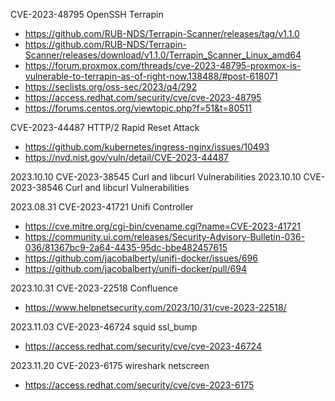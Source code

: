 CVE-2023-48795 OpenSSH Terrapin 
* https://github.com/RUB-NDS/Terrapin-Scanner/releases/tag/v1.1.0
* https://github.com/RUB-NDS/Terrapin-Scanner/releases/download/v1.1.0/Terrapin_Scanner_Linux_amd64
* https://forum.proxmox.com/threads/cve-2023-48795-proxmox-is-vulnerable-to-terrapin-as-of-right-now.138488/#post-618071
* https://seclists.org/oss-sec/2023/q4/292
* https://access.redhat.com/security/cve/cve-2023-48795
* https://forums.centos.org/viewtopic.php?f=51&t=80511

CVE-2023-44487 HTTP/2 Rapid Reset Attack
* https://github.com/kubernetes/ingress-nginx/issues/10493
* https://nvd.nist.gov/vuln/detail/CVE-2023-44487

2023.10.10 CVE-2023-38545 Curl and libcurl Vulnerabilities
2023.10.10 CVE-2023-38546 Curl and libcurl Vulnerabilities

2023.08.31 CVE-2023-41721 Unifi Controller
* https://cve.mitre.org/cgi-bin/cvename.cgi?name=CVE-2023-41721
* https://community.ui.com/releases/Security-Advisory-Bulletin-036-036/81367bc9-2a64-4435-95dc-bbe482457615
* https://github.com/jacobalberty/unifi-docker/issues/696
* https://github.com/jacobalberty/unifi-docker/pull/694

2023.10.31 CVE-2023-22518 Confluence
* https://www.helpnetsecurity.com/2023/10/31/cve-2023-22518/

2023.11.03 CVE-2023-46724 squid ssl_bump
* https://access.redhat.com/security/cve/cve-2023-46724

2023.11.20 CVE-2023-6175 wireshark netscreen
* https://access.redhat.com/security/cve/cve-2023-6175
